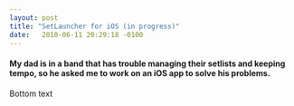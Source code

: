 ```yaml
---
layout: post
title: "SetLauncher for iOS (in progress)"
date:   2018-06-11 20:29:18 -0100
---
```


#### My dad is in a band that has trouble managing their setlists and keeping tempo, so he asked me to work on an iOS app to solve his problems.

Bottom text